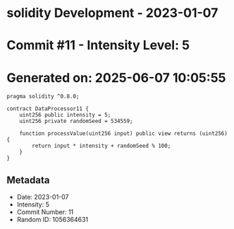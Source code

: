 ﻿# solidity Development - 2023-01-07
# Commit #11 - Intensity Level: 5
# Generated on: 2025-06-07 10:05:55
```solidity
pragma solidity ^0.8.0;

contract DataProcessor11 {
    uint256 public intensity = 5;
    uint256 private randomSeed = 534559;

    function processValue(uint256 input) public view returns (uint256) {
        return input * intensity + randomSeed % 100;
    }
}
```
## Metadata
- Date: 2023-01-07
- Intensity: 5
- Commit Number: 11
- Random ID: 1056364631

